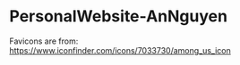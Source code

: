 # PersonalWebsite-AnNguyen

Favicons are from: https://www.iconfinder.com/icons/7033730/among_us_icon